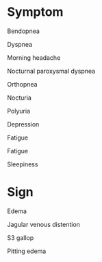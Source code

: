 
# Symptom

Bendopnea

Dyspnea

Morning headache

Nocturnal paroxysmal dyspnea

Orthopnea

Nocturia

Polyuria

Depression

Fatigue

Fatigue

Sleepiness

# Sign

Edema

Jagular venous distention

S3 gallop

Pitting edema
